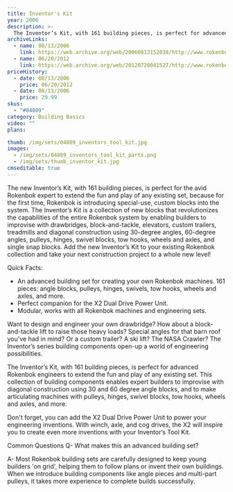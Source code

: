 ```yaml
---
title: Inventor's Kit
year: 2006
description: >-
  The Inventor’s Kit, with 161 building pieces, is perfect for advanced Rokenbok engineers to extend the fun and play of any existing set. This collection of building components enables expert builders to improvise with diagonal construction using 30 and 60 degree angle blocks, and to make articulating  machines with pulleys, hinges, swivel blocks, tow hooks, wheels and axles, and more.
archiveLinks:
  - name: 08/13/2006
    link: https://web.archive.org/web/20060813152038/http://www.rokenbok.com/catalog/pd_bb_04809.html
  - name: 06/20/2012
    link: https://web.archive.org/web/20120720041527/http://www.rokenbok.com/estore/construction/inventors-tool-kit
priceHistory:
  - date: 08/13/2006
    price: 06/20/2012
  - date: 08/13/2006
    price: 29.99
skus:
  - "#04809"
category: Building Basics
video: ""
plans:

thumb: /img/sets/04809_inventors_tool_kit.jpg
images:
  - /img/sets/04809_inventors_tool_kit_parts.png
  - /img/sets/thumb_inventor_kit.jpg
cmseditable: true
---
```


The new Inventor’s Kit, with 161 building pieces, is perfect for the avid Rokenbok expert to extend the fun and play of any existing set, because for the first time, Rokenbok is introducing special-use, custom blocks into the system. The Inventor’s Kit is a collection of new blocks that revolutionizes the capabilities of the entire Rokenbok system by enabling builders to improvise with drawbridges, block-and-tackle, elevators, custom trailers, treadmills and diagonal construction using 30-degree angles, 60-degree angles, pulleys, hinges, swivel blocks, tow hooks, wheels and axles, and single snap blocks. Add the new Inventor’s Kit to your existing Rokenbok collection and take your next construction project to a whole new level!

Quick Facts:
  - An advanced building set for creating your own Rokenbok machines.
161 pieces: angle blocks, pulleys, hinges, swivels, tow hooks, wheels and axles, and more.
  - Perfect companion for the X2 Dual Drive Power Unit.
  - Modular, works with all Rokenbok machines and engineering sets.

Want to design and engineer your own drawbridge?  How about a block-and-tackle lift to raise those heavy loads?  Special angles for that barn roof you've had in mind?  Or a custom trailer?  A ski lift?  The NASA Crawler?  The Inventor’s series building components open-up a world of engineering possibilities.

The Inventor’s Kit, with 161 building pieces, is perfect for advanced Rokenbok engineers to extend the fun and play of any existing set. This collection of building components enables expert builders to improvise with diagonal construction using 30 and 60 degree angle blocks, and to make articulating  machines with pulleys, hinges, swivel blocks, tow hooks, wheels and axles, and more.

Don't forget, you can add the X2 Dual Drive Power Unit to power your engineering inventions.  With winch, axle, and cog drives, the X2 will inspire you to create even more inventions with your Inventor’s Tool Kit.

Common Questions
Q- What makes this an advanced building set?

A- Most Rokenbok building sets are carefully designed to keep young builders 'on grid', helping them to follow plans or invent their own buildings.  When we introduce building components like angle pieces and multi-part pulleys, it takes more experience to complete builds successfully.
